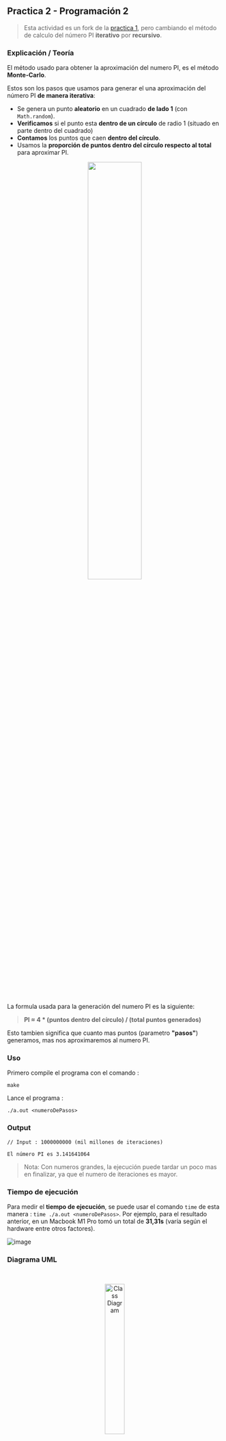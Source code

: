 ## Practica 2 - Programación 2

> Esta actividad es un fork de la [practica 1](https://github.com/KhalidCEU/practica1_p2), pero cambiando el método de calculo del número PI **iterativo** por **recursivo**.

### Explicación / Teoría

El método usado para obtener la aproximación del numero PI, es el método **Monte-Carlo**.

Estos son los pasos que usamos para generar el una aproximación del número PI **de manera iterativa**:

- Se genera un punto **aleatorio** en un cuadrado **de lado 1** (con ```Math.random```).
- **Verificamos** si el punto esta **dentro de un círculo** de radio 1 (situado en parte dentro del cuadrado)
- **Contamos** los puntos que caen **dentro del círculo**.
- Usamos la **proporción de puntos dentro del círculo respecto al total** para aproximar PI.

<div align="center">
    <img src="https://github.com/user-attachments/assets/d7daf124-b33e-460c-b1d1-29bb39ec308a" style="width: 50%">
</div>

La formula usada para la generación del numero PI es la siguiente:

> **PI ≈ 4 * (puntos dentro del círculo) / (total puntos generados)**

Esto tambien significa que cuanto mas puntos (parametro **"pasos"**) generamos, mas nos aproximaremos al numero PI.

### Uso

Primero compile el programa con el comando :

```
make
```

Lance el programa :

```
./a.out <numeroDePasos>
```

### Output

```
// Input : 1000000000 (mil millones de iteraciones)

El número PI es 3.141641064
```

> Nota: Con numeros grandes, la ejecución puede tardar un poco mas en finalizar, ya que el numero de iteraciones es mayor.

### Tiempo de ejecución

Para medir el **tiempo de ejecución**, se puede usar el comando ``time`` de esta manera : `time ./a.out <numeroDePasos>`. Por ejemplo, para el resultado anterior, en un Macbook M1 Pro tomó un total de **31,31s** (varía según el hardware entre otros factores).

![image](https://github.com/user-attachments/assets/e3d022db-5871-4d6d-b55e-4eee2413d0fe)

### Diagrama UML

<br>

<p align="center">
  <img src="http://www.plantuml.com/plantuml/proxy?src=https://raw.githubusercontent.com/KhalidCEU/practica2_p2/refs/heads/main/docs/diagram.puml" alt="Class Diagram" width=30%>
</p>

